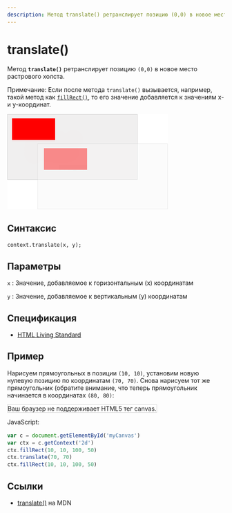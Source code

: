 ```yaml
---
description: Метод translate() ретранслирует позицию (0,0) в новое место растрового холста
---
```


# translate()

Метод **`translate()`** ретранслирует позицию `(0,0)` в новое место растрового холста.

Примечание: Если после метода `translate()` вызывается, например, такой метод как [`fillRect()`](<fillrect().md>), то его значение добавляется к значениям x- и y-координат.

![translate](translate.gif)

## Синтаксис

```
context.translate(x, y);
```

## Параметры

`x`
: Значение, добавляемое к горизонтальным (x) координатам

`y`
: Значение, добавляемое к вертикальным (y) координатам

## Спецификация

- [HTML Living Standard](https://html.spec.whatwg.org/multipage/canvas.html#dom-context-2d-translate)

## Пример

Нарисуем прямоугольных в позиции `(10, 10)`, установим новую нулевую позицию по координатам `(70, 70)`. Снова нарисуем тот же прямоугольник (обратите внимание, что теперь прямоугольник начинается в координатах `(80, 80)`:

<canvas id="myCanvas" width="300" height="150" style="border:1px solid #d3d3d3;background:#ffffff;">
Ваш браузер не поддерживает HTML5 тег canvas.
</canvas>
<script>
var c=document.getElementById("myCanvas");
var canvOK=1;
try {c.getContext("2d");}
catch (er) {canvOK=0;}
if (canvOK==1){
var ctx=c.getContext("2d");
ctx.fillRect(10,10,100,50);
ctx.translate(70,70);
ctx.fillRect(10,10,100,50);}
</script>

JavaScript:

```js
var c = document.getElementById('myCanvas')
var ctx = c.getContext('2d')
ctx.fillRect(10, 10, 100, 50)
ctx.translate(70, 70)
ctx.fillRect(10, 10, 100, 50)
```

## Ссылки

- [translate()](https://developer.mozilla.org/en-US/docs/Web/API/CanvasRenderingContext2D/translate) на MDN
